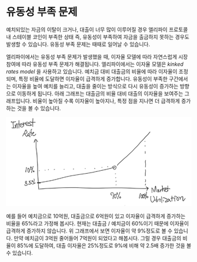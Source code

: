 # 유동성 부족 문제

예치되있는 자금의 이탈이 크거나, 대출이 너무 많이 이루어질 경우 엘리파이 프로토콜 내 스테이블 코인이 부족한 상태 즉, 유동성이 부족하여 자금을 출금하지 못하는 경우도 발생할 수 있습니다. 유동성 부족 문제는 때때로 일어날 수 있습니다.

엘리파이에서는 유동성 부족 문제가 발생했을 때, 이자율 모델에 따라 자연스럽게 시장 참여에 따라 유동성 부족 문제가 해결됩니다. 엘리파이에서는 이자율 모델은 *kinked rates model* 을 사용하고 있습니다. 예치금 대비 대출금의 비율에 따라 이자율이 조정되며, 특정 비율에 도달하면 이자율이 급격하게 증가합니다. 유동성이 부족한 구간에서는 이자율을 높여 예치를 늘리고, 대출을 줄이는 방식으로 다시 유동성이 증가하는 방향으로 이동하게 됩니다. 아래 그래프는 대출금의 비율 대비 대출의 이자율을 보여주는 그래프입니다. 비율이 높아질 수록 이자율이 높아지나, 특정 점을 지나면 더 급격하게 증가하는 것을 볼 수 있습니다.

![RateModel](./ratemodel.png)

예를 들어 예치금으로 10억원, 대출금으로 6억원이 있고 이자율이 급격하게 증가하는 비율을 65%라고 가정해 봅시다. 현재는 대출금 / 예치금이 60%이기 때문에 이자율이 급격하게 증가하지 않습니다. 위 그래프에서 보면 이자율이 약 9%정도로 볼 수 있습니다. 만약 예치금이 3억원 줄어들어 7억원이 되었다고 해봅시다. 그럴 경우 대출금의 비율이 85%에 도달하여, 대출 이자율은 25%정도로 9%에 비해 약 2.5배 증가한 것을 볼 수 있습니다.